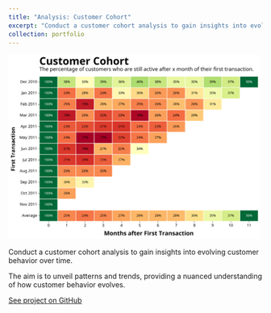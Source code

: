 ```yaml
---
title: "Analysis: Customer Cohort"
excerpt: "Conduct a customer cohort analysis to gain insights into evolving customer behavior over time.<br/><img src='/images/projects/cohort.png' style='max-width: 100%; height: auto; margin-top: 12px;'>"
collection: portfolio
---
```


<p style="margin-top: 16px;">
  <img src="/images/projects/cohort.png" style="max-width: 500px; height: auto;">
</p>

Conduct a customer cohort analysis to gain insights into evolving customer behavior over time.  

The aim is to unveil patterns and trends, providing a nuanced understanding of how customer behavior evolves.  

[See project on GitHub](https://github.com/danjelito/retail-customer-cohort)